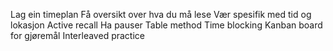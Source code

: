 Lag ein timeplan
Få oversikt over hva du må lese
Vær spesifik med tid og lokasjon
Active recall
Ha pauser
Table method
Time blocking
Kanban board for gjøremål
Interleaved practice




